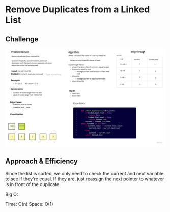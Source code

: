 # Remove Duplicates from a Linked List
<!-- Short summary or background information -->

## Challenge
<!-- Description of the challenge -->
![Whiteboard Image](remove_duplicated.jpg)
## Approach & Efficiency
<!-- What approach did you take? Why? What is the Big O space/time for this approach? -->
Since the list is sorted, we only need to check the current and next variable to see if they're equal. If they are, just reassign the next pointer to whatever is in front of the duplicate

Big O:

Time: O(n)
Space: O(1)

